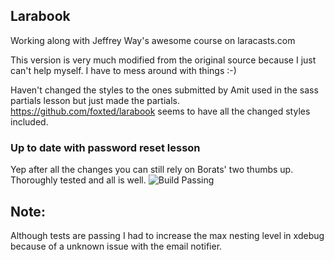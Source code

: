 ## Larabook

Working along with Jeffrey Way's awesome course on laracasts.com

This version is very much modified from the original source because I just can't help myself. I have to mess around with things :-)

Haven't changed the styles to the ones submitted by Amit used in the sass partials lesson but just made the partials. https://github.com/foxted/larabook seems to have all the changed styles included.


### Up to date with password reset lesson

Yep after all the changes you can still rely on Borats' two thumbs up. Thoroughly tested and all is well.
![Build Passing](http://cdn.memegenerator.net/instances/200x/52578731.jpg)

## Note:
Although tests are passing I had to increase the max nesting level in xdebug because of a unknown issue with the email notifier.